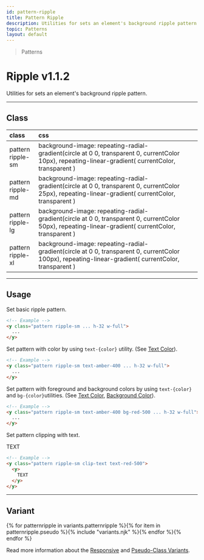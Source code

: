 ```yaml
---
id: pattern-ripple
title: Pattern Ripple
description: Utilities for sets an element's background ripple pattern.
topic: Patterns
layout: default
---
```


> Patterns

# Ripple <span class="ml-1 px-2 py-1 text-sm text-gray-600 (dark)text-charcoal-100 bg-gray-300 (dark)bg-gray-600">v1.1.2</span>

Utilities for sets an element's background ripple pattern.

---

## Class

| <span class="px-3 py-1 text-white (dark)text-charcoal-100 bg-gray-700 (dark)bg-gray-600 rounded-full">class</span> | <span class="px-3 py-1 text-white (dark)text-charcoal-100 bg-gray-700 (dark)bg-gray-600 rounded-full">css</span> | |
|:--|:--|:-:|
| pattern <br> ripple-sm | background-image: repeating-radial-gradient(circle at 0 0, transparent 0, currentColor 10px), repeating-linear-gradient( currentColor, transparent ) | <y class="pattern ripple-sm w-32 h-56"></y> |
| pattern <br> ripple-md | background-image: repeating-radial-gradient(circle at 0 0, transparent 0, currentColor 25px), repeating-linear-gradient( currentColor, transparent ) | <y class="pattern ripple-md w-32 h-56"></y> |
| pattern <br> ripple-lg | background-image: repeating-radial-gradient(circle at 0 0, transparent 0, currentColor 50px), repeating-linear-gradient( currentColor, transparent ) | <y class="pattern ripple-lg w-32 h-56"></y> |
| pattern <br> ripple-xl | background-image: repeating-radial-gradient(circle at 0 0, transparent 0, currentColor 100px), repeating-linear-gradient( currentColor, transparent ) | <y class="pattern ripple-xl w-32 h-56"></y> |

---

## Usage

Set basic ripple pattern.

<y class="px-4 my-2 mx-auto w-56">
  <y class="pattern ripple-sm h-32"></y>
</y>


```html
<!-- Example -->
<y class="pattern ripple-sm ... h-32 w-full">
  ...
</y>
```

Set pattern with color by using `text-{color}` utility. (See [Text Color](/text-color/)).

<y class="px-4 my-2 mx-auto w-56">
  <y class="pattern ripple-sm h-32 text-amber-400"></y>
</y>


```html
<!-- Example -->
<y class="pattern ripple-sm text-amber-400 ... h-32 w-full">
  ...
</y>
```

Set pattern with foreground and background colors by using `text-{color}` and `bg-{color}`utilities. (See [Text Color](/text-color/), [Background Color](/background-color/)).

<y class="px-4 my-2 mx-auto w-56">
  <y class="pattern ripple-sm h-32 text-amber-400 bg-red-500"></y>
</y>


```html
<!-- Example -->
<y class="pattern ripple-sm text-amber-400 bg-red-500 ... h-32 w-full">
  ...
</y>
```

Set pattern clipping with text.

<y class="px-4 my-2 mx-auto w-64">
  <y class="pattern ripple-sm clip-text text-red-500">
    <y class="text-8xl font-bold">
      TEXT
    </y>
  </y>
</y>

```html
<!-- Example -->
<y class="pattern ripple-sm clip-text text-red-500">
  <y>
    TEXT
  </y>
</y>
```

---

## Variant

<y class="flex flex-gap-2 flex-wrap justify-start items-center">{% for patternripple in variants.patternripple %}{% for item in patternripple.pseudo %}{% include "variants.njk" %}{% endfor %}{% endfor %}</y>

Read more information about the [Responsive](/responsive) and [Pseudo-Class Variants](/pseudo-class-variants/).

